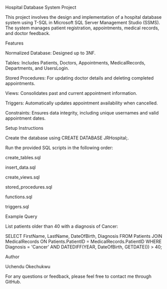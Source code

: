 Hospital Database System Project

This project involves the design and implementation of a hospital database system using T-SQL in Microsoft SQL Server Management Studio (SSMS). The system manages patient registration, appointments, medical records, and doctor feedback.

Features

Normalized Database: Designed up to 3NF.

Tables: Includes Patients, Doctors, Appointments, MedicalRecords, Departments, and UsersLogin.

Stored Procedures: For updating doctor details and deleting completed appointments.

Views: Consolidates past and current appointment information.

Triggers: Automatically updates appointment availability when cancelled.

Constraints: Ensures data integrity, including unique usernames and valid appointment dates.

Setup Instructions

Create the database using CREATE DATABASE JRHospital;.

Run the provided SQL scripts in the following order:

create_tables.sql

insert_data.sql

create_views.sql

stored_procedures.sql

functions.sql

triggers.sql

Example Query

List patients older than 40 with a diagnosis of Cancer:

SELECT FirstName, LastName, DateOfBirth, Diagnosis
FROM Patients
JOIN MedicalRecords ON Patients.PatientID = MedicalRecords.PatientID
WHERE Diagnosis = 'Cancer' AND DATEDIFF(YEAR, DateOfBirth, GETDATE()) > 40;

Author

Uchendu Okechukwu

For any questions or feedback, please feel free to contact me through GitHub.
